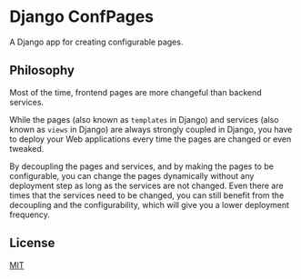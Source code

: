 # Django ConfPages

A Django app for creating configurable pages.


## Philosophy

Most of the time, frontend pages are more changeful than backend services.

While the pages (also known as `templates` in Django) and services (also known as `views` in Django) are always strongly coupled in Django, you have to deploy your Web applications every time the pages are changed or even tweaked.

By decoupling the pages and services, and by making the pages to be configurable, you can change the pages dynamically without any deployment step as long as the services are not changed. Even there are times that the services need to be changed, you can still benefit from the decoupling and the configurability, which will give you a lower deployment frequency.


## License

[MIT][1]


[1]: http://opensource.org/licenses/MIT
